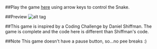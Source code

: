 ##Play
the game [here](https://alexanderspace100.github.io/my_snake_game/) using arrow keys to control the Snake.

##Preview
![alt tag](https://cloud.githubusercontent.com/assets/19293377/22248903/6dc73630-e249-11e6-8ee5-6ead80b7c207.png)

##This game
is inspired by a Coding Challenge by Daniel Shiffman. The game is complete and the code here is different than Shiffman's code.

##Note
This game doesn't have a pause button, so...no pee breaks :)
